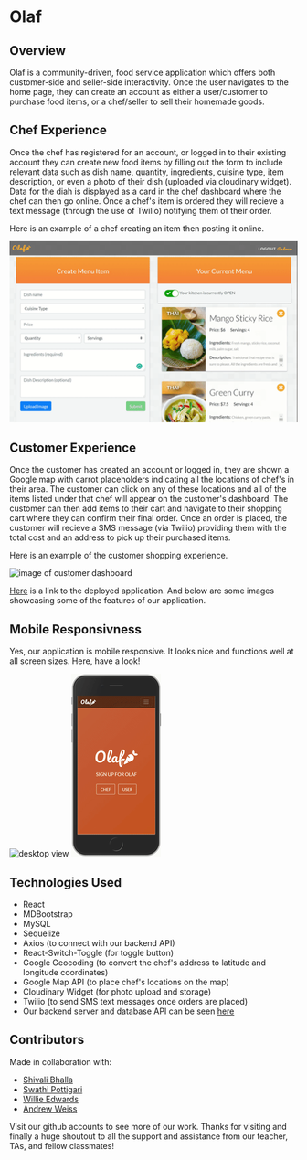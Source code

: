 # Olaf

## Overview

Olaf is a community-driven, food service application which offers  both customer-side and seller-side interactivity. Once the user navigates to the home page, they can create an account as either a user/customer to purchase food items, or a chef/seller to sell their homemade goods. 

## Chef Experience

Once the chef has registered for an account, or logged in to their existing account they can create new food items by filling out the form to include relevant data such as dish name, quantity, ingredients, cuisine type, item description, or even a photo of their dish (uploaded via cloudinary widget). Data for the diah is displayed as a card in the chef dashboard where the chef can then go online. Once a chef's item is ordered they will recieve a text message (through the use of Twilio) notifying them of their order. 

Here is an example of a chef creating an item then posting it online.

![image of chef creating item](./public/image/chef.gif)

## Customer Experience

Once the customer has created an account or logged in, they are shown a Google map with carrot placeholders indicating all the locations of chef's in their area. The customer can click on any of these locations and all of the items listed under that chef will appear on the customer's dashboard. The customer can then add items to their cart and navigate to their shopping cart where they can confirm their final order. Once an order is placed, the customer will recieve a SMS message (via Twilio) providing them with the total cost and an address to pick up their purchased items. 

Here is an example of the customer shopping experience.

![image of customer dashboard](./public/image/user.gif)

[Here](https://olafui.herokuapp.com/) is a link to the deployed application. And below are some images showcasing some of the features of our application.

## Mobile Responsivness

Yes, our application is mobile responsive. It looks nice and functions well at all screen sizes. Here, have a look!

![desktop view](./public/image/desktop.gif) ![mobile view](./public/image/mobile.gif)

## Technologies Used

* React
* MDBootstrap
* MySQL
* Sequelize
* Axios (to connect with our backend API)
* React-Switch-Toggle (for toggle button)
* Google Geocoding (to convert the chef's address to latitude and longitude coordinates)
* Google Map API (to place chef's locations on the map)
* Cloudinary Widget (for photo upload and storage)
* Twilio (to send SMS text messages once orders are placed)
* Our backend server and database API can be seen [here](https://github.com/SwathiPottigari/OlafAPI)

## Contributors

Made in collaboration with:
* [Shivali Bhalla](https://github.com/sbc1133)
* [Swathi Pottigari](https://github.com/SwathiPottigari)
* [Willie Edwards](https://github.com/WillieEdwards)
* [Andrew Weiss](https://github.com/wandrew8)

Visit our github accounts to see more of our work. Thanks for visiting and finally a huge shoutout to all the support and assistance from our teacher, TAs, and fellow classmates!


